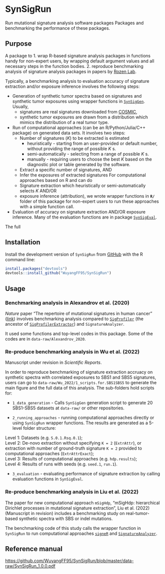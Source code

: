 
<!-- README.md is generated from README.Rmd. Please edit that file -->

# SynSigRun

Run mutational signature analysis software packages Packages and
benchmarking the performance of these packages.

## Purpose

A package to 1. wrap R-based signature analysis packages in functions
handy for non-expert users, by wrapping default argument values and all
necessary steps in the function bodies. 2. reproduce benchmarking
analysis of signature analysis packages in papers by [Rozen
Lab](https://github.com/Rozen-Lab).

Typically, a benchmarking analysis to evaluation accuracy of signature
extraction and/or exposure inference involves the following steps:

-   Generation of synthetic tumor spectra based on signatures and
    synthetic tumor exposures using wrapper functions in
    [`SynSigGen`](https://github.com/steverozen/SynSigGen). Usually,
    -   signatures are real signatures downloaded from
        [COSMIC](https://cancer.sanger.ac.uk/signatures/),
    -   synthetic tumor exposures are drawn from a distribution which
        mimics the distribution of a real tumor type.
-   Run of computational approaches (can be an R/Python/Julia/C++
    package) on generated data sets. It involves two steps:
    -   Number of signatures (*K*) to be extracted is estimated
        -   heuristically - starting from an user-provided or default
            number, without providing the range of possible *K* s.
        -   semi-automatically - selecting from a range of possible
            *K* s.
        -   manually - requiring users to choose the best *K* based on
            the diagnostic plot or table generated by the software.
    -   Extract a specific number of signatures, AND
    -   Infer the exposures of extracted signatures For computational
        approaches based on R and can do
    -   Signature extraction which heuristically or semi-automatically
        selects *K* AND/OR
    -   exposure inference (attribution), we wrote wrapper functions in
        **`R/`** folder of this package for non-expert users to run
        these approaches with a simple function call.
-   Evaluation of accuracy on signature extraction AND/OR exposure
    inference. Many of the evaluation functions are in package
    [`SynSigEval`](https://github.com/steverozen/SynSigEval).

The full

## Installation

Install the development version of `SynSigRun` from
[GitHub](https://github.com/WuyangFF95/SynSigRun) with the R command
line:

``` r
install.packages("devtools")
devtools::install_github("WuyangFF95/SynSigRun")
```

## Usage

### Benchmarking analysis in Alexandrov et al. (2020)

*Nature* paper “The repertoire of mutational signatures in human cancer”
([link](https://doi.org/10.1038/s41586-020-1943-3)) involves
benchmarking analysis compared to
[`SigProfiler`](https://www.mathworks.com/matlabcentral/fileexchange/38724-sigprofiler)
(the ancestor of
[`SigProfilerExtractor`](https://pypi.org/project/SigProfilerExtractor/))
and `SignatureAnalyzer`.

It used some functions and top-level codes in this package. Some of the
codes are in `data-raw/Alexandrov_2020`.

### Re-produce benchmarking analysis in Wu et al. (2022)

Manuscript under revision in *Scientific Reports*.

In order to reproduce benchmarking of signature extraction accruacy on
synthetic spectra with correlated exposures to SBS1 and SBS5 signatures,
users can go to `data-raw/Wu_2022/1_scripts.for.SBS1SBS5` to generate
the main figure and the full data of this analysis. The sub-folders hold
scripts for:

-   `1_data_generation` - Calls `SynSigGen` generation script to
    generate 20 SBS1-SBS5 datasets at `data-raw/` or other repositories.

-   `2_running_approaches` - running computational approaches directly
    or using `SynSigRun` wrapper functions. The results are generated as
    a 5-level folder structure:

Level 1: Datasets (e.g. `S.0.1.Rsq.0.1`);  
Level 2: De-novo extraction without specifying `K = 2` (`ExtrAttr`), or
extraction with number of ground-truth signature `K = 2` provided to
computational approaches (`ExtrAttrExact`);  
Level 3: Results of computational approaches (e.g. `hdp.results`);  
Level 4: Results of runs with seeds (e.g. `seed.1`, `run.1`).

-   `3_evaluation` - evaluating performance of signature extraction by
    calling evaluation functions in `SynSigEval`.

### Re-produce benchmarking analysis in Liu et al. (2022)

The paper for new computational approach `mSigHdp`, “mSigHdp:
hierarchical Dirichlet processes in mutational signature extraction”,
Liu et al. (2022) (Manuscript in revision) includes a benchmarking study
on real-tumor-based synthetic spectra with SBS or indel mutations.

The benchmarking code of this study calls the wrapper function in
`SynSigRun` to run computational approaches
[`signeR`](https://bioconductor.org/packages/release/bioc/html/signeR.html)
and [`SignatureAnalyzer`]().

## Reference manual

<https://github.com/WuyangFF95/SynSigRun/blob/master/data-raw/SynSigRun_1.0.0.pdf>
